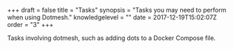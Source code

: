 +++
draft = false
title = "Tasks"
synopsis = "Tasks you may need to perform when using Dotmesh."
knowledgelevel = ""
date = 2017-12-19T15:02:07Z
order = "3"
+++

Tasks involving dotmesh, such as adding dots to a Docker Compose file.
